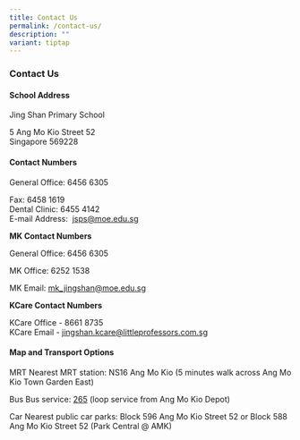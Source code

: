 ```yaml
---
title: Contact Us
permalink: /contact-us/
description: ""
variant: tiptap
---
```

<h3>Contact Us</h3>
<h4>School Address&nbsp;</h4>
<p>Jing Shan Primary School&nbsp;</p>
<p>5 Ang Mo Kio Street 52&nbsp;
<br>Singapore 569228</p>
<h4>Contact Numbers</h4>
<p>General Office: 6456 6305&nbsp;&nbsp;&nbsp;</p>
<p>Fax: 6458 1619&nbsp;&nbsp;
<br>Dental Clinic: 6455 4142&nbsp;&nbsp;
<br>E-mail Address:&nbsp;&nbsp;<a href="mailto:jsps@moe.edu.sg" rel="noopener noreferrer nofollow" target="_blank">jsps@moe.edu.sg</a>
</p>
<p></p>
<p><strong>MK Contact Numbers</strong>
</p>
<p>General Office: 6456 6305&nbsp;&nbsp;</p>
<p>MK Office: 6252 1538</p>
<p>MK Email: <a href="mailto:mk_jingshan@moe.edu.sg" rel="noopener noreferrer nofollow" target="_blank"><u>mk_jingshan@moe.edu.sg</u></a>
</p>
<p></p>
<p><strong>KCare Contact Numbers</strong>
</p>
<p>KCare Office - 8661 8735
<br>KCare Email - <a href="mailto:mk_jingshan@moe.edu.sg" rel="noopener noreferrer nofollow" target="_blank"><u>jingshan.kcare@littleprofessors.com.sg</u></a>
</p>
<p></p>
<h4>Map and Transport Options</h4>
<p>MRT&nbsp;Nearest MRT station: NS16 Ang Mo Kio (5 minutes walk across Ang
Mo Kio Town Garden East)</p>
<p>Bus&nbsp;Bus service:&nbsp;<a href="http://www.transitlink.com.sg/eservice/eguide/service_route.php?service=265" rel="noopener noreferrer nofollow" target="_blank">265</a>&nbsp;(loop
service from Ang Mo Kio Depot)</p>
<p>Car&nbsp;Nearest public car parks: Block 596 Ang Mo Kio Street 52 or Block
588 Ang Mo Kio Street 52 (Park Central @ AMK)</p>